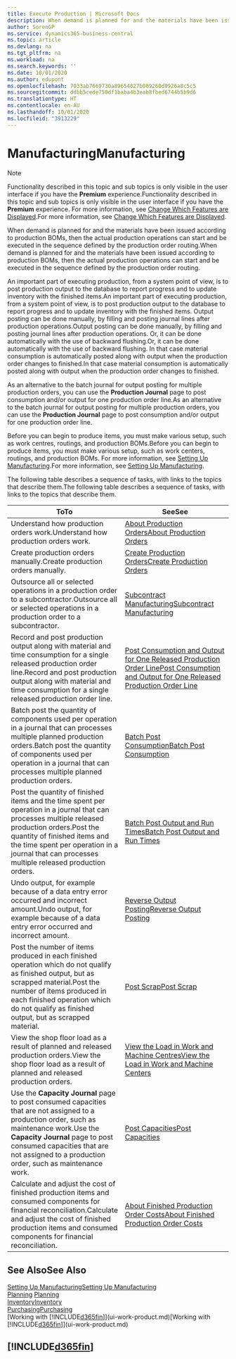 ```yaml
---
title: Execute Production | Microsoft Docs
description: When demand is planned for and the materials have been issued according to production BOMs, then the actual production operations can start and be executed in the sequence defined by the production order routing.
author: SorenGP
ms.service: dynamics365-business-central
ms.topic: article
ms.devlang: na
ms.tgt_pltfrm: na
ms.workload: na
ms.search.keywords: ''
ms.date: 10/01/2020
ms.author: edupont
ms.openlocfilehash: 7033ab7669730a89654027b009260d9926a8c5c5
ms.sourcegitcommit: ddbb5cede750df1baba4b3eab8fbed6744b5b9d6
ms.translationtype: HT
ms.contentlocale: en-AU
ms.lasthandoff: 10/01/2020
ms.locfileid: "3913229"
---
```

# <a name="manufacturing"></a><span data-ttu-id="aef97-103">Manufacturing</span><span class="sxs-lookup"><span data-stu-id="aef97-103">Manufacturing</span></span>
> [!NOTE]
> <span data-ttu-id="aef97-104">Functionality described in this topic and sub topics is only visible in the user interface if you have the **Premium** experience.</span><span class="sxs-lookup"><span data-stu-id="aef97-104">Functionality described in this topic and sub topics is only visible in the user interface if you have the **Premium** experience.</span></span> <span data-ttu-id="aef97-105">For more information, see [Change Which Features are Displayed](ui-experiences.md).</span><span class="sxs-lookup"><span data-stu-id="aef97-105">For more information, see [Change Which Features are Displayed](ui-experiences.md).</span></span>

<span data-ttu-id="aef97-106">When demand is planned for and the materials have been issued according to production BOMs, then the actual production operations can start and be executed in the sequence defined by the production order routing.</span><span class="sxs-lookup"><span data-stu-id="aef97-106">When demand is planned for and the materials have been issued according to production BOMs, then the actual production operations can start and be executed in the sequence defined by the production order routing.</span></span>  

<span data-ttu-id="aef97-107">An important part of executing production, from a system point of view, is to post production output to the database to report progress and to update inventory with the finished items.</span><span class="sxs-lookup"><span data-stu-id="aef97-107">An important part of executing production, from a system point of view, is to post production output to the database to report progress and to update inventory with the finished items.</span></span> <span data-ttu-id="aef97-108">Output posting can be done manually, by filling and posting journal lines after production operations.</span><span class="sxs-lookup"><span data-stu-id="aef97-108">Output posting can be done manually, by filling and posting journal lines after production operations.</span></span> <span data-ttu-id="aef97-109">Or, it can be done automatically with the use of backward flushing.</span><span class="sxs-lookup"><span data-stu-id="aef97-109">Or, it can be done automatically with the use of backward flushing.</span></span> <span data-ttu-id="aef97-110">In that case material consumption is automatically posted along with output when the production order changes to finished.</span><span class="sxs-lookup"><span data-stu-id="aef97-110">In that case material consumption is automatically posted along with output when the production order changes to finished.</span></span>  

<span data-ttu-id="aef97-111">As an alternative to the batch journal for output posting for multiple production orders, you can use the **Production Journal** page to post consumption and/or output for one production order line.</span><span class="sxs-lookup"><span data-stu-id="aef97-111">As an alternative to the batch journal for output posting for multiple production orders, you can use the **Production Journal** page to post consumption and/or output for one production order line.</span></span>

<span data-ttu-id="aef97-112">Before you can begin to produce items, you must make various setup, such as work centres, routings, and production BOMs.</span><span class="sxs-lookup"><span data-stu-id="aef97-112">Before you can begin to produce items, you must make various setup, such as work centers, routings, and production BOMs.</span></span> <span data-ttu-id="aef97-113">For more information, see [Setting Up Manufacturing](production-configure-production-processes.md).</span><span class="sxs-lookup"><span data-stu-id="aef97-113">For more information, see [Setting Up Manufacturing](production-configure-production-processes.md).</span></span>

<span data-ttu-id="aef97-114">The following table describes a sequence of tasks, with links to the topics that describe them.</span><span class="sxs-lookup"><span data-stu-id="aef97-114">The following table describes a sequence of tasks, with links to the topics that describe them.</span></span>   

|<span data-ttu-id="aef97-115">**To**</span><span class="sxs-lookup"><span data-stu-id="aef97-115">**To**</span></span>|<span data-ttu-id="aef97-116">**See**</span><span class="sxs-lookup"><span data-stu-id="aef97-116">**See**</span></span>|  
|------------|-------------|  
|<span data-ttu-id="aef97-117">Understand how production orders work.</span><span class="sxs-lookup"><span data-stu-id="aef97-117">Understand how production orders work.</span></span>|[<span data-ttu-id="aef97-118">About Production Orders</span><span class="sxs-lookup"><span data-stu-id="aef97-118">About Production Orders</span></span>](production-about-production-orders.md)|
|<span data-ttu-id="aef97-119">Create production orders manually.</span><span class="sxs-lookup"><span data-stu-id="aef97-119">Create production orders manually.</span></span>|[<span data-ttu-id="aef97-120">Create Production Orders</span><span class="sxs-lookup"><span data-stu-id="aef97-120">Create Production Orders</span></span>](production-how-to-create-production-orders.md)|
|<span data-ttu-id="aef97-121">Outsource all or selected operations in a production order to a subcontractor.</span><span class="sxs-lookup"><span data-stu-id="aef97-121">Outsource all or selected operations in a production order to a subcontractor.</span></span>|[<span data-ttu-id="aef97-122">Subcontract Manufacturing</span><span class="sxs-lookup"><span data-stu-id="aef97-122">Subcontract Manufacturing</span></span>](production-how-to-subcontract-manufacturing.md)|
|<span data-ttu-id="aef97-123">Record and post production output along with material and time consumption for a single released production order line.</span><span class="sxs-lookup"><span data-stu-id="aef97-123">Record and post production output along with material and time consumption for a single released production order line.</span></span>|[<span data-ttu-id="aef97-124">Post Consumption and Output for One Released Production Order Line</span><span class="sxs-lookup"><span data-stu-id="aef97-124">Post Consumption and Output for One Released Production Order Line</span></span>](production-how-to-register-consumption-and-output.md)|  
|<span data-ttu-id="aef97-125">Batch post the quantity of components used per operation in a journal that can processes multiple planned production orders.</span><span class="sxs-lookup"><span data-stu-id="aef97-125">Batch post the quantity of components used per operation in a journal that can processes multiple planned production orders.</span></span>|[<span data-ttu-id="aef97-126">Batch Post Consumption</span><span class="sxs-lookup"><span data-stu-id="aef97-126">Batch Post Consumption</span></span>](production-how-to-post-consumption.md)|
|<span data-ttu-id="aef97-127">Post the quantity of finished items and the time spent per operation in a journal that can processes multiple released production orders.</span><span class="sxs-lookup"><span data-stu-id="aef97-127">Post the quantity of finished items and the time spent per operation in a journal that can processes multiple released production orders.</span></span>|[<span data-ttu-id="aef97-128">Batch Post Output and Run Times</span><span class="sxs-lookup"><span data-stu-id="aef97-128">Batch Post Output and Run Times</span></span>](production-how-to-post-output-quantity.md)|
|<span data-ttu-id="aef97-129">Undo output, for example because of a data entry error occurred and incorrect amount.</span><span class="sxs-lookup"><span data-stu-id="aef97-129">Undo output, for example because of a data entry error occurred and incorrect amount.</span></span>  |[<span data-ttu-id="aef97-130">Reverse Output Posting</span><span class="sxs-lookup"><span data-stu-id="aef97-130">Reverse Output Posting</span></span>](production-how-to-reverse-output-posting.md)|  
|<span data-ttu-id="aef97-131">Post the number of items produced in each finished operation which do not qualify as finished output, but as scrapped material.</span><span class="sxs-lookup"><span data-stu-id="aef97-131">Post the number of items produced in each finished operation which do not qualify as finished output, but as scrapped material.</span></span>|[<span data-ttu-id="aef97-132">Post Scrap</span><span class="sxs-lookup"><span data-stu-id="aef97-132">Post Scrap</span></span>](production-how-to-post-scrap.md)|
|<span data-ttu-id="aef97-133">View the shop floor load as a result of planned and released production orders.</span><span class="sxs-lookup"><span data-stu-id="aef97-133">View the shop floor load as a result of planned and released production orders.</span></span>|[<span data-ttu-id="aef97-134">View the Load in Work and Machine Centres</span><span class="sxs-lookup"><span data-stu-id="aef97-134">View the Load in Work and Machine Centers</span></span>](production-how-to-view-the-load-on-work-centers.md)|      
|<span data-ttu-id="aef97-135">Use the **Capacity Journal** page to post consumed capacities that are not assigned to a production order, such as maintenance work.</span><span class="sxs-lookup"><span data-stu-id="aef97-135">Use the **Capacity Journal** page to post consumed capacities that are not assigned to a production order, such as maintenance work.</span></span>|[<span data-ttu-id="aef97-136">Post Capacities</span><span class="sxs-lookup"><span data-stu-id="aef97-136">Post Capacities</span></span>](production-how-to-post-capacities.md)|  
|<span data-ttu-id="aef97-137">Calculate and adjust the cost of finished production items and consumed components for financial reconciliation.</span><span class="sxs-lookup"><span data-stu-id="aef97-137">Calculate and adjust the cost of finished production items and consumed components for financial reconciliation.</span></span>|[<span data-ttu-id="aef97-138">About Finished Production Order Costs</span><span class="sxs-lookup"><span data-stu-id="aef97-138">About Finished Production Order Costs</span></span>](finance-about-finished-production-order-costs.md)|  

## <a name="see-also"></a><span data-ttu-id="aef97-139">See Also</span><span class="sxs-lookup"><span data-stu-id="aef97-139">See Also</span></span>  
[<span data-ttu-id="aef97-140">Setting Up Manufacturing</span><span class="sxs-lookup"><span data-stu-id="aef97-140">Setting Up Manufacturing</span></span>](production-configure-production-processes.md)  
<span data-ttu-id="aef97-141">[Planning](production-planning.md)    </span><span class="sxs-lookup"><span data-stu-id="aef97-141">[Planning](production-planning.md)    </span></span>  
[<span data-ttu-id="aef97-142">Inventory</span><span class="sxs-lookup"><span data-stu-id="aef97-142">Inventory</span></span>](inventory-manage-inventory.md)  
[<span data-ttu-id="aef97-143">Purchasing</span><span class="sxs-lookup"><span data-stu-id="aef97-143">Purchasing</span></span>](purchasing-manage-purchasing.md)  
<span data-ttu-id="aef97-144">[Working with [!INCLUDE[d365fin](includes/d365fin_md.md)]](ui-work-product.md)</span><span class="sxs-lookup"><span data-stu-id="aef97-144">[Working with [!INCLUDE[d365fin](includes/d365fin_md.md)]](ui-work-product.md)</span></span>

## [!INCLUDE[d365fin](includes/free_trial_md.md)]  
